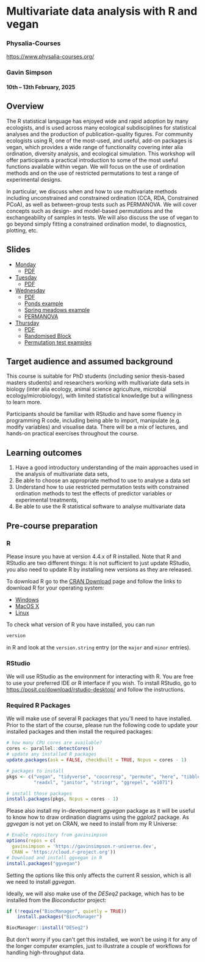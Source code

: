 # Multivariate data analysis with R and vegan

### Physalia-Courses 

https://www.physalia-courses.org/

### Gavin Simpson

#### 10th &ndash; 13th February, 2025

## Overview

The R statistical language has enjoyed wide and rapid adoption by many
ecologists, and is used across many ecological subdisciplines for statistical
analyses and the production of publication-quality figures. For community
ecologists using R, one of the most-used, and useful, add-on packages is vegan,
which provides a wide range of functionality covering inter alia ordination,
diversity analysis, and ecological simulation. This workshop will offer
participants a practical introduction to some of the most useful functions
available within vegan. We will focus on the use of ordination methods and on 
the use of restricted permutations to test a range of experimental designs.

In particular, we discuss when and how to use multivariate methods
including unconstrained and constrained ordination (CCA, RDA, Constrained PCoA),
as well as between-group tests such as PERMANOVA. We will cover concepts such
as design- and model-based permutations and the exchangeability of samples in
tests. We will also discuss the use of vegan to go beyond simply fitting a
constrained ordination model, to diagnostics, plotting, etc.

## Slides

* [Monday](https://gavinsimpson.github.io/physalia-multivariate/01-monday/slides.html)
    * [PDF](https://gavinsimpson.github.io/physalia-multivariate/01-monday/slides.pdf)
* [Tuesday](https://gavinsimpson.github.io/physalia-multivariate/02-tuesday/slides.html)
    * [PDF](https://gavinsimpson.github.io/physalia-multivariate/02-tuesday/slides.pdf)
* [Wednesday](https://gavinsimpson.github.io/physalia-multivariate/03-wednesday/slides.html)
    * [PDF](https://gavinsimpson.github.io/physalia-multivariate/03-wednesday/slides.pdf)
    * [Ponds example](https://gavinsimpson.github.io/physalia-multivariate/03-wednesday/constrained-ordination.html)
    * [Spring meadows example](https://gavinsimpson.github.io/physalia-multivariate/03-wednesday/spring-meadows.html)
    * [PERMANOVA](https://gavinsimpson.github.io/physalia-multivariate/05-friday/permanova.html)
* [Thursday](https://gavinsimpson.github.io/physalia-multivariate/04-thursday/slides.html)
    * [PDF](https://gavinsimpson.github.io/physalia-multivariate/04-thursday/slides.pdf)
    * [Randomised Block](https://gavinsimpson.github.io/physalia-multivariate/04-thursday/randomised-complete-block.html)
    * [Permutation test examples](https://gavinsimpson.github.io/physalia-multivariate/04-thursday/permutation-tests-solutions.html)
<!--
* [Friday](https://gavinsimpson.github.io/physalia-multivariate/05-friday/slides.html)
    * [PDF](https://gavinsimpson.github.io/physalia-multivariate/05-friday/slides.pdf)
    * [PERMANOVA](https://gavinsimpson.github.io/physalia-multivariate/05-friday/permanova.html)
    * [dbRDA](https://gavinsimpson.github.io/physalia-multivariate/05-friday/dbrda.html)
    * [PRC](https://gavinsimpson.github.io/physalia-multivariate/05-friday/prc.html)
    * [Co-CA](https://gavinsimpson.github.io/physalia-multivariate/05-friday/cocorrespondence-analysis.html)
    * [Variation partitioning](https://gavinsimpson.github.io/physalia-multivariate/05-friday/variation-partitioning.html)
    * [Linear discriminant analysis](https://gavinsimpson.github.io/physalia-multivariate/05-friday/linear-discriminants.html)
-->

## Target audience and assumed background

This course is suitable for PhD students (including senior thesis-based masters
students) and researchers working with multivariate data sets in biology
(inter alia ecology, animal science agriculture, microbial
ecology/microbiology), with limited statistical knowledge but a willingness to
learn more.

Participants should be familiar with RStudio and have some fluency in
programming R code, including being able to import, manipulate (e.g. modify
variables) and visualise data. There will be a mix of lectures, and hands-on
practical exercises throughout the course.

## Learning outcomes

1. Have a good introductory understanding of the main approaches used in the
   analysis of multivariate data sets,
2. Be able to choose an appropriate method to use to analyse a data set
3. Understand how to use restricted permutation tests with constrained
   ordination methods to test the effects of predictor variables or
   experimental treatments,
4. Be able to use the R statistical software to analyse multivariate data

## Pre-course preparation

### R

Please insure you have at version 4.4.x of R installed. Note that R and RStudio are two different things:
it is not sufficient to just update RStudio, you also need to update R by
installing new versions as they are released.

To download R go to the [CRAN Download](https://cran.r-project.org/) page and 
follow the links to download R for your operating system:

* [Windows](https://cran.r-project.org/bin/windows/)
* [MacOS X](https://cran.r-project.org/bin/macosx/)
* [Linux](https://cran.r-project.org/bin/linux/)

To check what version of R you have installed, you can run

```r
version
```

in R and look at the `version.string` entry (or the `major` and `minor`
entries).

### RStudio

We will use RStudio as the environment for interacting with R. You are free to
use your preferred IDE or R interface if you wish. To install RStudio, go to
<https://posit.co/download/rstudio-desktop/> and follow the instructions.

### Required R Packages

We will make use of several R packages that you'll need to have installed.
Prior to the start of the course, please run the following code to update
your installed packages and then install the required packages:

```r
# how many CPU cores are available?
cores <- parallel::detectCores()
# update any installed R packages
update.packages(ask = FALSE, checkBuilt = TRUE, Ncpus = cores - 1)

# packages to install
pkgs <- c("vegan", "tidyverse", "cocorresp", "permute", "here", "tibble",
          "readxl", "janitor", "stringr", "ggrepel", "e1071")

# install those packages
install.packages(pkgs, Ncpus = cores - 1)
```

Please also install my in-development *ggvegan* package as it will be useful
to know how to draw ordination diagrams using the *ggplot2* package. As
*ggvegan* is not yet on CRAN, we need to install from my R Universe:

```r
# Enable repository from gavinsimpson
options(repos = c(
  gavinsimpson = 'https://gavinsimpson.r-universe.dev',
  CRAN = 'https://cloud.r-project.org'))
# Download and install ggvegan in R
install.packages("ggvegan")
```

Setting the options like this only affects the current R session, which is all
we need to install *ggvegan*.

Ideally, we will also make use of the *DESeq2* package, which has to be
installed from the *Bioconductor* project:

```r
if (!require("BiocManager", quietly = TRUE))
    install.packages("BiocManager")

BiocManager::install("DESeq2")
```

But don't worry if you can't get this installed, we won't be using it for any
of the longer computer examples, just to illustrate a couple of workflows for
handling high-throughput data.
